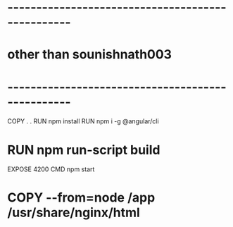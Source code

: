 # -------------------------------------------------
# other than sounishnath003
# -------------------------------------------------
COPY . .
RUN npm install
RUN npm i -g @angular/cli
# RUN npm run-script build
EXPOSE 4200
CMD npm start

# COPY --from=node /app /usr/share/nginx/html
